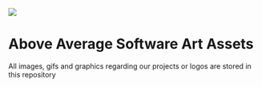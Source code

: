 ![](https://github.com/aboveaveragesoft/art-assets/logo/bitmap/Logo-256.png)
# Above Average Software Art Assets
All images, gifs and graphics regarding our projects or logos are stored in this repository
